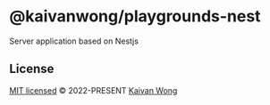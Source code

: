 # @kaivanwong/playgrounds-nest

Server application based on Nestjs

## License

[MIT licensed](./LICENSE) © 2022-PRESENT [Kaivan Wong](https://github.com/kaivanwong)